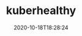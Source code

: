 ---
date: '2020-10-18T18:28:24'
draft: false
metadata:
  description: A Kubernetes operator for running synthetic checks as pods. Works great
    with Prometheus!
  homepage: ''
  name: kuberhealthy
  owner:
    github_url: https://github.com/Comcast
    login: Comcast
    name: null
    url: https://comcast.github.io
  url: https://github.com/Comcast/kuberhealthy
tags:
- k8s
title: kuberhealthy
type: tool
---